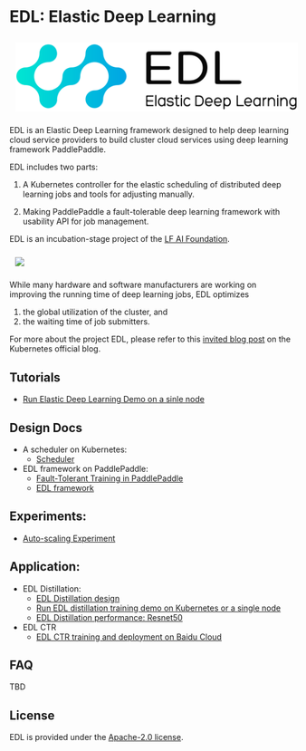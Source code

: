 # EDL: Elastic Deep Learning

<img src="https://github.com/elasticdeeplearning/artwork/blob/master/horizontal/color/edl-horizontal-color.png" width="500" style="display:inline;vertical-align:middle;padding:2%">

EDL is an Elastic Deep Learning framework designed to help deep learning cloud service providers to build cluster cloud services using deep learning framework PaddlePaddle.

EDL includes two parts:

1. A Kubernetes controller for the elastic scheduling of distributed
   deep learning jobs and tools for adjusting manually.

1. Making PaddlePaddle a fault-tolerable deep learning framework with usability API for job management.

EDL is an incubation-stage project of the [LF AI Foundation](https://lfai.foundation).

<img src="https://github.com/lfai/artwork/blob/master/lfai-project-badge/incubation/color/lfai-projectlogos_incubation-color.png"  width="200" style="display:inline;vertical-align:middle;padding:2%">

While many hardware and software manufacturers are working on
improving the running time of deep learning jobs, EDL optimizes

1. the global utilization of the cluster, and
1. the waiting time of job submitters.

For more about the project EDL, please refer to this [invited blog
post](https://kubernetes.io/blog/2017/12/paddle-paddle-fluid-elastic-learning/)
on the Kubernetes official blog.

## Tutorials
- [Run Elastic Deep Learning Demo on a sinle node](./example/collective/README.md)

## Design Docs
- A scheduler on Kubernetes:
  -  [Scheduler](./doc/edl_design_doc.md)
- EDL framework on PaddlePaddle:
  -  [Fault-Tolerant Training in PaddlePaddle](./doc/fault_tolerance.md)
  -  [EDL framework](./doc/edl_collective_design_doc.md)

## Experiments:
- [Auto-scaling Experiment](https://github.com/PaddlePaddle/cloud/blob/develop/doc/edl/experiment/README.md)

## Application:
- EDL Distillation:
  - [EDL Distillation design](./doc/edl_distill_design_doc.md)
  - [Run EDL distillation training demo on Kubernetes or a single node](./example/distill/README.md)
  - [EDL Distillation performance: Resnet50](./doc/experiment/distill_resnet50.md)
- EDL CTR
  - [EDL CTR training and deployment on Baidu Cloud](./example/ctr/deploy_ctr_on_baidu_cloud_cn.rst)

## FAQ

TBD

## License

EDL is provided under the [Apache-2.0 license](LICENSE).
